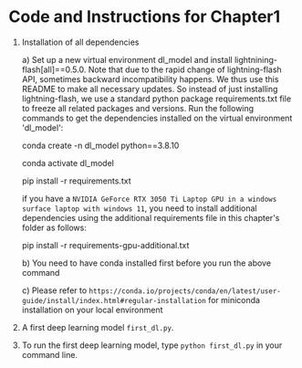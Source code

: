 # Code and Instructions for Chapter1

1. Installation of all dependencies

   a) Set up a new virtual environment dl_model and install lightnining-flash[all]==0.5.0. Note that due to the rapid change
      of lightning-flash API, sometimes backward incompatibility happens. We thus use this README to make all necessary updates.
      So instead of just installing lightning-flash, we use a standard python package requirements.txt file to freeze all related packages and versions.
      Run the following commands to get the dependencies installed on the virtual environment 'dl_model':
     
     
      conda create -n dl_model python==3.8.10
      
      conda activate dl_model
      
      pip install -r requirements.txt

      if you have a `NVIDIA GeForce RTX 3050 Ti Laptop GPU in a windows surface laptop with windows 11`, you need to install additional dependencies using the additional requirements file in this chapter's folder as follows:

      pip install -r requirements-gpu-additional.txt


   b) You need to have conda installed first before you run the above command

   c) Please refer to `https://conda.io/projects/conda/en/latest/user-guide/install/index.html#regular-installation` for miniconda installation on your local environment
   
2. A first deep learning model `first_dl.py`. 
3. To run the first deep learning model, type `python first_dl.py` in your command line.
